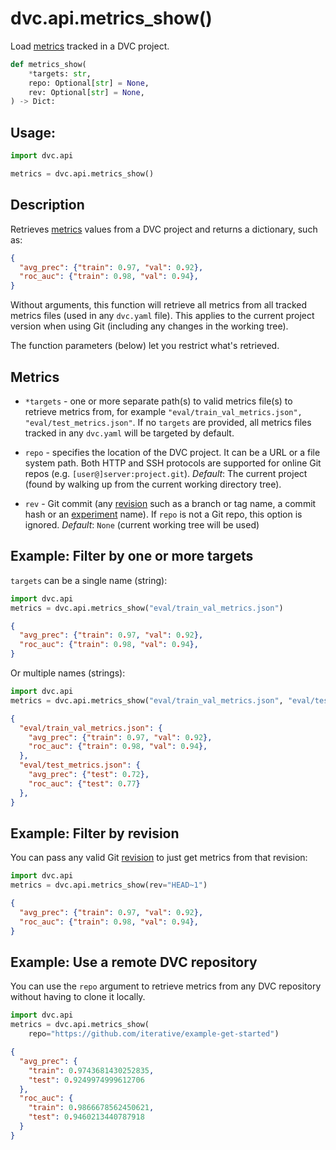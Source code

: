 # dvc.api.metrics_show()

Load [metrics](/doc/command-reference/metrics) tracked in a <abbr>DVC
project</abbr>.

```py
def metrics_show(
    *targets: str,
    repo: Optional[str] = None,
    rev: Optional[str] = None,
) -> Dict:
```

## Usage:

```py
import dvc.api

metrics = dvc.api.metrics_show()
```

## Description

Retrieves [metrics](/doc/command-reference/metrics) values from a <abbr>DVC
project</abbr> and returns a dictionary, such as:

```json
{
  "avg_prec": {"train": 0.97, "val": 0.92},
  "roc_auc": {"train": 0.98, "val": 0.94},
}
```

Without arguments, this function will retrieve all metrics from all tracked
metrics files (used in any `dvc.yaml` file). This applies to the current project
version when using Git (including any changes in the working tree).

The function parameters (below) let you restrict what's retrieved.

## Metrics

- `*targets` - one or more separate path(s) to valid metrics file(s) to retrieve
  metrics from, for example `"eval/train_val_metrics.json",
  "eval/test_metrics.json"`. If no `targets` are provided, all metrics files
  tracked in any `dvc.yaml` will be targeted by default.

- `repo` - specifies the location of the DVC project. It can be a URL or a file
  system path. Both HTTP and SSH protocols are supported for online Git repos
  (e.g. `[user@]server:project.git`). _Default_: The current project (found by
  walking up from the current working directory tree).

- `rev` - Git commit (any [revision](https://git-scm.com/docs/revisions) such as
  a branch or tag name, a commit hash or an
  [experiment](/doc/command-reference/exp) name). If `repo` is not a Git repo,
  this option is ignored. _Default_: `None` (current working tree will be used)

## Example: Filter by one or more targets

`targets` can be a single name (string):

```py
import dvc.api
metrics = dvc.api.metrics_show("eval/train_val_metrics.json")
```

```json
{
  "avg_prec": {"train": 0.97, "val": 0.92},
  "roc_auc": {"train": 0.98, "val": 0.94},
}
```

Or multiple names (strings):

```py
import dvc.api
metrics = dvc.api.metrics_show("eval/train_val_metrics.json", "eval/test_metrics.json")
```

```json
{
  "eval/train_val_metrics.json": {
    "avg_prec": {"train": 0.97, "val": 0.92},
    "roc_auc": {"train": 0.98, "val": 0.94},
  },
  "eval/test_metrics.json": {
    "avg_prec": {"test": 0.72},
    "roc_auc": {"test": 0.77} 
  },
}
```

## Example: Filter by revision

You can pass any valid Git [revision](https://git-scm.com/docs/revisions) to
just get metrics from that revision:

```py
import dvc.api
metrics = dvc.api.metrics_show(rev="HEAD~1")
```

```json
{
  "avg_prec": {"train": 0.97, "val": 0.92},
  "roc_auc": {"train": 0.98, "val": 0.94},
}
```

## Example: Use a remote DVC repository

You can use the `repo` argument to retrieve metrics from any <abbr>DVC
repository</abbr> without having to clone it locally.

```py
import dvc.api
metrics = dvc.api.metrics_show(
    repo="https://github.com/iterative/example-get-started")
```

```json
{
  "avg_prec": {
    "train": 0.9743681430252835,
    "test": 0.9249974999612706
  },
  "roc_auc": {
    "train": 0.9866678562450621,
    "test": 0.9460213440787918
  }
}
```
